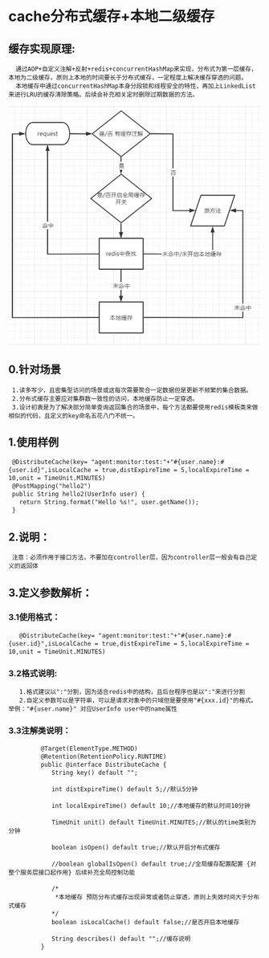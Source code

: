 # **cache分布式缓存+本地二级缓存**   

## **缓存实现原理:**      
      通过AOP+自定义注解+反射+redis+concurrentHashMap来实现，分布式为第一层缓存，本地为二级缓存，原则上本地的时间要长于分布式缓存，一定程度上解决缓存穿透的问题。   
      本地缓存中通过concurrentHashMap本身分段锁和线程安全的特性，再加上LinkedList来进行LRU的缓存清除策略。后续会补充相关定时删除过期数据的方法。   
![缓存执行流程](https://raw.githubusercontent.com/topaz1984/cache/master/%E7%BC%93%E5%AD%98%E6%B5%81%E7%A8%8B.png)     
      
## 0.针对场景   
     1.读多写少，且密集型访问的场景或这每次需要聚合一定数据但是更新不频繁的集合数据。   
     2.分布式缓存主要应对集群数一致性的访问，本地缓存防止一定穿透。   
     3.设计初衷是为了解决部分简单查询返回集合的场景中，每个方法都要使用redis模板类来做相似的代码，且定义的key命名五花八门不统一。   
     
## 1.使用样例   
     @DistributeCache(key= "agent:monitor:test:"+"#{user.name}:#{user.id}",isLocalCache = true,distExpireTime = 5,localExpireTime = 10,unit = TimeUnit.MINUTES)   
     @PostMapping("hello2")   
     public String hello2(UserInfo user) {   
       return String.format("Hello %s!", user.getName());   
     }     
    
    
## 2.说明：   
     注意：必须作用于接口方法，不要加在controller层，因为controller层一般会有自己定义的返回体   
   
   
## 3.定义参数解析：   
   ### 3.1使用格式：   
       @DistributeCache(key= "agent:monitor:test:"+"#{user.name}:#{user.id}",isLocalCache = true,distExpireTime = 5,localExpireTime = 10,unit = TimeUnit.MINUTES)   
       
   ### 3.2格式说明:      
       1.格式建议以":"分割，因为适合redis中的结构，且后台程序也是以":"来进行分割        
       2.自定义参数可以是字符串，可以是请求对象中的只域但是要使用"#{xxx.id}"的格式。举例："#{user.name}" 对应UserInfo user中的name属性   
       
   ### 3.3注解类说明：
```
         @Target(ElementType.METHOD)   
         @Retention(RetentionPolicy.RUNTIME)   
         public @interface DistributeCache {   
            String key() default "";   

            int distExpireTime() default 5;//默认5分钟   

            int localExpireTime() default 10;//本地缓存的默认时间10分钟   

            TimeUnit unit() default TimeUnit.MINUTES;//默认的time类别为分钟   

            boolean isOpen() default true;//默认开启分布式缓存   

            //boolean globalIsOpen() default true;//全局缓存配置配置 {对整个服务层接口起作用} 后续补充全局控制功能

            /*
             *本地缓存 预防分布式缓存出现异常或者防止穿透，原则上失效时间大于分布式缓存   
            */
            boolean isLocalCache() default false;//是否开启本地缓存   

            String describes() default "";//缓存说明   
         }   
```
